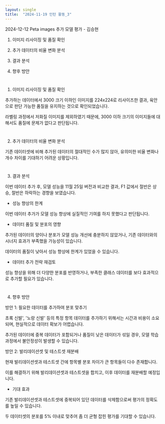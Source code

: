 ```yaml
---
layout: single
title:  "2024-11-19 인턴 활동_3"
---
```


2024-12-12 Peta images 추가 모델 평가 - 김승현

1. 이미지 리사이징 및 품질 확인

2. 추가 데이터의 비율 변화 분석

3. 결과 분석

4. 향후 방안
#
1. 이미지 리사이징 및 품질 확인

추가하는 데이터에서 3000 크기 이하인 이미지를 224x224로 리사이즈한 결과, 육안으로 판단 가능한 품질을 유지하는 것으로 확인되었습니다. 

라벨링 과정에서 저화질 이미지를 제외하였기 때문에, 3000 이하 크기의 이미지들에 대해서도 품질에 문제가 없다고 판단됩니다.
#
2. 추가 데이터의 비율 변화 분석

기존 데이터셋에 비해 추가된 데이터의 절대적인 수가 많지 않아, 유의미한 비율 변화나 개수 차이를 기대하기 어려운 상황입니다. 
#
3. 결과 분석

이번 데이터 추가 후, 모델 성능을 11월 25일 버전과 비교한 결과, F1 값에서 절반은 상승, 절반은 하락하는 경향을 보였습니다. 

- 성능 향상의 한계

이번 데이터 추가가 모델 성능 향상에 실질적인 기여를 하지 못했다고 판단됩니다.

- 데이터 품질 및 분포의 영향

추가된 데이터의 양이나 분포가 모델 성능 개선에 충분하지 않았거나, 기존 데이터와의 시너지 효과가 부족했을 가능성이 있습니다.

데이터의 품질이 낮아서 성능 향상에 한계가 있었을 수 있습니다.

- 데이터 추가 전략 재검토

성능 향상을 위해 더 다양한 분포를 반영하거나, 부족한 클래스 데이터를 보다 효과적으로 추가할 필요가 있습니다.
#
4. 향후 방안

방안 1: 필요한 데이터를 추가하여 분포 맞추기

초록 신발', '노랑 신발' 등의 특정 항목 데이터를 추가하기 위해서는 시간과 비용이 소요되며, 현실적으로 데이터 확보가 어렵습니다.

추가된 데이터에 중복 데이터가 포함되거나 품질이 낮은 데이터가 섞일 경우, 모델 학습 과정에서 불안정성이 발생할 수 있습니다.

방안 2: 발리데이션셋 및 테스트셋 재분배 

현재 발리데이션셋과 테스트셋 간에 항목별 분포 차이가 큰 항목들이 다수 존재합니다. 

이를 해결하기 위해 발리데이션셋과 테스트셋을 합치고, 이후 데이터를 재분배할 예정입니다.

- 기대 효과

기존 발리데이션셋과 테스트셋에 중복되어 있던 데이터를 삭제함으로써 평가의 정확도를 높일 수 있습니다.

두 데이터셋의 분포를 5% 이내로 맞추어 좀 더 균형 잡힌 평가를 기대할 수 있습니다.

